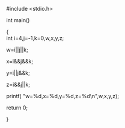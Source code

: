 #include <stdio.h> <br/>

int main()<br/>

{   <br/>
int i=4,j=-1,k=0,w,x,y,z;<br/>

w=i||j||k;<br/>

x=i&&j&&k;<br/>

y=i||j&&k;<br/>

z=i&&j||k;<br/>

printf( "w=%d,x=%d,y=%d,z=%d\n",w,x,y,z);<br/>

return 0;<br/>

}

